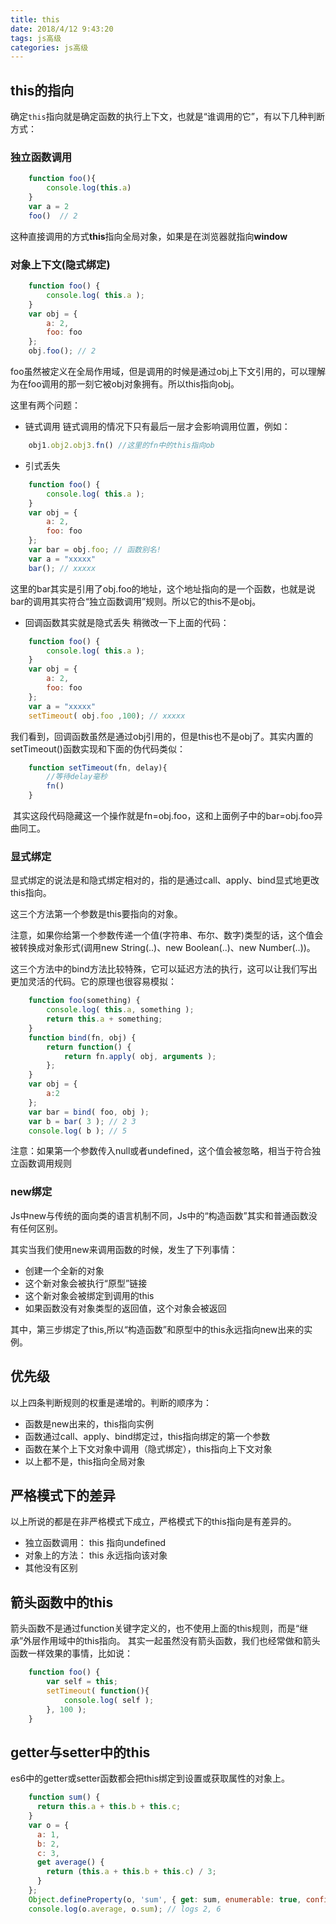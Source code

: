 ```yaml
---
title: this
date: 2018/4/12 9:43:20 
tags: js高级
categories: js高级
---
```


## this的指向
确定`this`指向就是确定函数的执行上下文，也就是“谁调用的它”，有以下几种判断方式：
### 独立函数调用
```js
	function foo(){
	    console.log(this.a)
	}
	var a = 2
	foo()  // 2
```
 这种直接调用的方式**this**指向全局对象，如果是在浏览器就指向**window**

### 对象上下文(隐式绑定)
```js
	function foo() { 
	    console.log( this.a );
	}
	var obj = { 
	    a: 2,
	    foo: foo
	};
	obj.foo(); // 2
```
foo虽然被定义在全局作用域，但是调用的时候是通过obj上下文引用的，可以理解为在foo调用的那一刻它被obj对象拥有。所以this指向obj。

这里有两个问题：
- 链式调用 
链式调用的情况下只有最后一层才会影响调用位置，例如：
```js
	obj1.obj2.obj3.fn() //这里的fn中的this指向ob
```
- 引式丢失
```js
	function foo() { 
	    console.log( this.a );
	}
	var obj = { 
	    a: 2,
	    foo: foo 
	};
	var bar = obj.foo; // 函数别名!
	var a = "xxxxx"
	bar(); // xxxxx
```
这里的bar其实是引用了obj.foo的地址，这个地址指向的是一个函数，也就是说bar的调用其实符合“独立函数调用”规则。所以它的this不是obj。

- 回调函数其实就是隐式丢失
稍微改一下上面的代码：
```js
	function foo() { 
	    console.log( this.a );
	}
	var obj = { 
	    a: 2,
	    foo: foo 
	};
	var a = "xxxxx"
	setTimeout( obj.foo ,100); // xxxxx
```
我们看到，回调函数虽然是通过obj引用的，但是this也不是obj了。其实内置的setTimeout()函数实现和下面的伪代码类似：
```js
	function setTimeout(fn, delay){
	    //等待delay毫秒
	    fn()
	}
```
 其实这段代码隐藏这一个操作就是fn=obj.foo，这和上面例子中的bar=obj.foo异曲同工。

### 显式绑定
显式绑定的说法是和隐式绑定相对的，指的是通过call、apply、bind显式地更改this指向。

这三个方法第一个参数是this要指向的对象。

注意，如果你给第一个参数传递一个值(字符串、布尔、数字)类型的话，这个值会被转换成对象形式(调用new String(..)、new Boolean(..)、new Number(..))。

这三个方法中的bind方法比较特殊，它可以延迟方法的执行，这可以让我们写出更加灵活的代码。它的原理也很容易模拟：
```js
	function foo(something) { 
	    console.log( this.a, something ); 
	    return this.a + something;
	}
	function bind(fn, obj) {
	    return function() {
	        return fn.apply( obj, arguments );
	    }; 
	}
	var obj = { 
	    a:2
	};
	var bar = bind( foo, obj );
	var b = bar( 3 ); // 2 3 
	console.log( b ); // 5
```
注意：如果第一个参数传入null或者undefined，这个值会被忽略，相当于符合独立函数调用规则

### new绑定
Js中new与传统的面向类的语言机制不同，Js中的“构造函数”其实和普通函数没有任何区别。

其实当我们使用new来调用函数的时候，发生了下列事情：
- 创建一个全新的对象
- 这个新对象会被执行“原型”链接
- 这个新对象会被绑定到调用的this
- 如果函数没有对象类型的返回值，这个对象会被返回

其中，第三步绑定了this,所以“构造函数”和原型中的this永远指向new出来的实例。

## 优先级
以上四条判断规则的权重是递增的。判断的顺序为：
- 函数是new出来的，this指向实例
- 函数通过call、apply、bind绑定过，this指向绑定的第一个参数
- 函数在某个上下文对象中调用（隐式绑定），this指向上下文对象
- 以上都不是，this指向全局对象

## 严格模式下的差异
以上所说的都是在非严格模式下成立，严格模式下的this指向是有差异的。
- 独立函数调用： this 指向undefined
- 对象上的方法： this 永远指向该对象
- 其他没有区别

## 箭头函数中的this
箭头函数不是通过function关键字定义的，也不使用上面的this规则，而是“继承”外层作用域中的this指向。
其实一起虽然没有箭头函数，我们也经常做和箭头函数一样效果的事情，比如说：
```js
	function foo() {
	    var self = this; 
	    setTimeout( function(){
	        console.log( self );
	    }, 100 );
	}
```
## getter与setter中的this
es6中的getter或setter函数都会把this绑定到设置或获取属性的对象上。
```js
	function sum() {
	  return this.a + this.b + this.c;
	}
	var o = {
	  a: 1,
	  b: 2,
	  c: 3,
	  get average() {
	    return (this.a + this.b + this.c) / 3;
	  }
	};
	Object.defineProperty(o, 'sum', { get: sum, enumerable: true, configurable: true} );
	console.log(o.average, o.sum); // logs 2, 6
```






